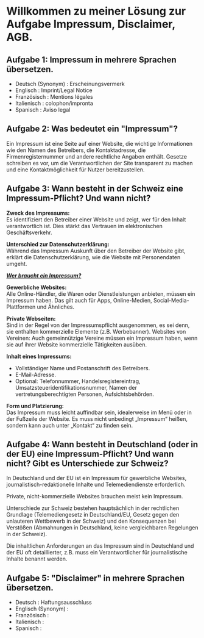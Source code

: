# Willkommen zu meiner Lösung zur Aufgabe Impressum, Disclaimer, AGB.


## Aufgabe 1: Impressum in mehrere Sprachen übersetzen.
- Deutsch (Synonym) : Erscheinungsvermerk
- Englisch : Imprint/Legal Notice
- Französisch : Mentions légales
- Italienisch : colophon/impronta
- Spanisch : Aviso legal

## Aufgabe 2: Was bedeutet ein "Impressum"?
Ein Impressum ist eine Seite auf einer Website, die wichtige Informationen wie den Namen des Betreibers, die Kontaktadresse, die Firmenregisternummer und andere rechtliche Angaben enthält. Gesetze schreiben es vor, um die Verantwortlichen der Site transparent zu machen und eine Kontaktmöglichkeit für Nutzer bereitzustellen.

## Aufgabe 3: Wann besteht in der Schweiz eine Impressum-Pflicht? Und wann nicht?  

**Zweck des Impressums:**  
Es identifiziert den Betreiber einer Website und zeigt, wer für den Inhalt verantwortlich ist. Dies stärkt das Vertrauen im elektronischen Geschäftsverkehr.  

**Unterschied zur Datenschutzerklärung:**  
Während das Impressum Auskunft über den Betreiber der Website gibt, erklärt die Datenschutzerklärung, wie die Website mit Personendaten umgeht.  

<ins>***Wer braucht ein Impressum?***</ins>  

**Gewerbliche Websites:**  
Alle Online-Händler, die Waren oder Dienstleistungen anbieten, müssen ein Impressum haben. Das gilt auch für Apps, Online-Medien, Social-Media-Plattformen und Ähnliches.  

**Private Webseiten:**  
Sind in der Regel von der Impressumspflicht ausgenommen, es sei denn, sie enthalten kommerzielle Elemente (z.B. Werbebanner).
Websites von Vereinen: Auch gemeinnützige Vereine müssen ein Impressum haben, wenn sie auf ihrer Website kommerzielle Tätigkeiten ausüben.  

**Inhalt eines Impressums:**  
- Vollständiger Name und Postanschrift des Betreibers.
- E-Mail-Adresse.
- Optional: Telefonnummer, Handelsregistereintrag, Umsatzsteueridentifikationsnummer, Namen der vertretungsberechtigten Personen, Aufsichtsbehörden.  

**Form und Platzierung:**  
Das Impressum muss leicht auffindbar sein, idealerweise im Menü oder in der Fußzeile der Website.
Es muss nicht unbedingt „Impressum“ heißen, sondern kann auch unter „Kontakt“ zu finden sein.

## Aufgabe 4: Wann besteht in Deutschland (oder in der EU) eine Impressum-Pflicht? Und wann nicht? Gibt es Unterschiede zur Schweiz?
In Deutschland und der EU ist ein Impressum für gewerbliche Websites, journalistisch-redaktionelle Inhalte und Telemediendienste erforderlich.  

Private, nicht-kommerzielle Websites brauchen meist kein Impressum.  

Unterschiede zur Schweiz bestehen hauptsächlich in der rechtlichen Grundlage (Telemediengesetz in Deutschland/EU, Gesetz gegen den unlauteren Wettbewerb in der Schweiz) und den Konsequenzen bei Verstößen (Abmahnungen in Deutschland, keine vergleichbaren Regelungen in der Schweiz).  

Die inhaltlichen Anforderungen an das Impressum sind in Deutschland und der EU oft detaillierter, z.B. muss ein Verantwortlicher für journalistische Inhalte benannt werden.  

## Aufgabe 5: "Disclaimer" in mehrere Sprachen übersetzen.  
- Deutsch : Haftungsausschluss
- Englisch (Synonym) :
- Französisch : 
- Italienisch : 
- Spanisch : 
